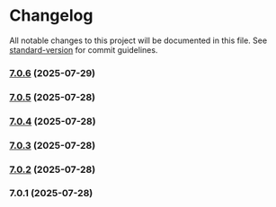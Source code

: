 # Changelog

All notable changes to this project will be documented in this file. See [standard-version](https://github.com/conventional-changelog/standard-version) for commit guidelines.

### [7.0.6](https://github.com/Cap-go/background-geolocation/compare/7.0.5...7.0.6) (2025-07-29)

### [7.0.5](https://github.com/Cap-go/background-geolocation/compare/7.0.4...7.0.5) (2025-07-28)

### [7.0.4](https://github.com/Cap-go/background-geolocation/compare/7.0.3...7.0.4) (2025-07-28)

### [7.0.3](https://github.com/Cap-go/background-geolocation/compare/7.0.2...7.0.3) (2025-07-28)

### [7.0.2](https://github.com/Cap-go/background-geolocation/compare/7.0.1...7.0.2) (2025-07-28)

### 7.0.1 (2025-07-28)

